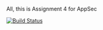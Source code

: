  All, this is Assignment 4 for AppSec

[![Build Status](https://travis-ci.org/manizzle/AppSecAssignment4.svg?branch=master)](https://travis-ci.org/manizzle/AppSecAssignment4)

